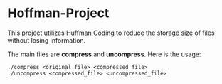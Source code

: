 # Hoffman-Project
This project utilizes Huffman Coding to reduce the storage size of files without losing information.

The main files are **compress** and **uncompress**. Here is the usage:
```
./compress <original_file> <compressed_file>
./uncompress <compressed_file> <uncompressed_file>
```
